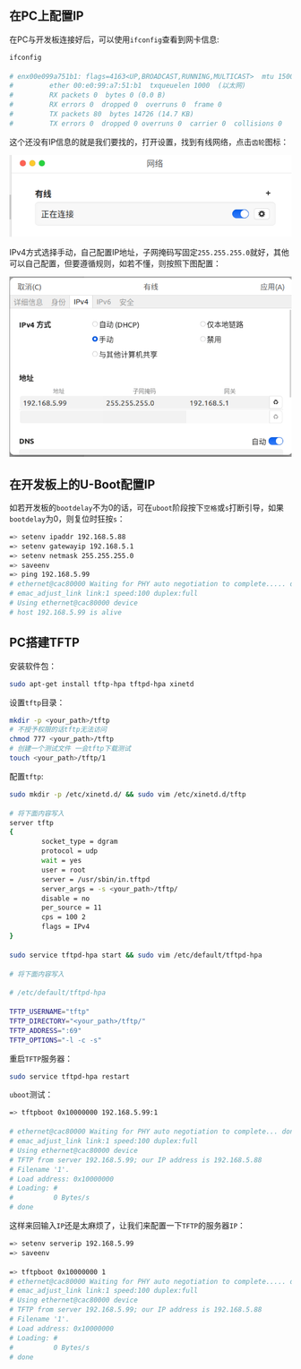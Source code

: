 ## 在PC上配置IP

在PC与开发板连接好后，可以使用`ifconfig`查看到网卡信息:

```bash
ifconfig

# enx00e099a751b1: flags=4163<UP,BROADCAST,RUNNING,MULTICAST>  mtu 1500
#         ether 00:e0:99:a7:51:b1  txqueuelen 1000  (以太网)
#         RX packets 0  bytes 0 (0.0 B)
#         RX errors 0  dropped 0  overruns 0  frame 0
#         TX packets 80  bytes 14726 (14.7 KB)
#         TX errors 0  dropped 0 overruns 0  carrier 0  collisions 0
```

这个还没有IP信息的就是我们要找的，打开设置，找到有线网络，点击`齿轮`图标：

![u-boot-net-connecting](./images/u-boot-net-connecting.png)

IPv4方式选择手动，自己配置IP地址，子网掩码写固定`255.255.255.0`就好，其他可以自己配置，但要遵循规则，如若不懂，则按照下图配置：

![uboot-net-manual](./images/uboot-net-manual.png)

## 在开发板上的U-Boot配置IP

如若开发板的`bootdelay`不为0的话，可在`uboot`阶段按下`空格`或`s`打断引导，如果`bootdelay`为0，则复位时狂按`s`：

```bash
=> setenv ipaddr 192.168.5.88
=> setenv gatewayip 192.168.5.1
=> setenv netmask 255.255.255.0
=> saveenv
=> ping 192.168.5.99
# ethernet@cac80000 Waiting for PHY auto negotiation to complete..... done
# emac_adjust_link link:1 speed:100 duplex:full
# Using ethernet@cac80000 device
# host 192.168.5.99 is alive

```

## PC搭建TFTP

安装软件包：

```bash
sudo apt-get install tftp-hpa tftpd-hpa xinetd
```

设置`tftp`目录：

```bash
mkdir -p <your_path>/tftp
# 不授予权限的话tftp无法访问
chmod 777 <your_path>/tftp
# 创建一个测试文件 一会tftp下载测试
touch <your_path>/tftp/1
```

配置`tftp`:

```bash
sudo mkdir -p /etc/xinetd.d/ && sudo vim /etc/xinetd.d/tftp

# 将下面内容写入
server tftp
{
        socket_type = dgram
        protocol = udp
        wait = yes
        user = root
        server = /usr/sbin/in.tftpd
        server_args = -s <your_path>/tftp/
        disable = no
        per_source = 11
        cps = 100 2
        flags = IPv4
}

sudo service tftpd-hpa start && sudo vim /etc/default/tftpd-hpa

# 将下面内容写入

# /etc/default/tftpd-hpa

TFTP_USERNAME="tftp"
TFTP_DIRECTORY="<your_path>/tftp/"
TFTP_ADDRESS=":69"
TFTP_OPTIONS="-l -c -s"
```

重启`TFTP`服务器：

```bash
sudo service tftpd-hpa restart
```

`uboot`测试：

```bash
=> tftpboot 0x10000000 192.168.5.99:1

# ethernet@cac80000 Waiting for PHY auto negotiation to complete... done
# emac_adjust_link link:1 speed:100 duplex:full
# Using ethernet@cac80000 device
# TFTP from server 192.168.5.99; our IP address is 192.168.5.88
# Filename '1'.
# Load address: 0x10000000
# Loading: #
#          0 Bytes/s
# done
```

这样来回输入`IP`还是太麻烦了，让我们来配置一下`TFTP`的服务器`IP`：

```bash
=> setenv serverip 192.168.5.99
=> saveenv

=> tftpboot 0x10000000 1             
# ethernet@cac80000 Waiting for PHY auto negotiation to complete..... done
# emac_adjust_link link:1 speed:100 duplex:full
# Using ethernet@cac80000 device
# TFTP from server 192.168.5.99; our IP address is 192.168.5.88
# Filename '1'.
# Load address: 0x10000000
# Loading: #
#          0 Bytes/s
# done
```

